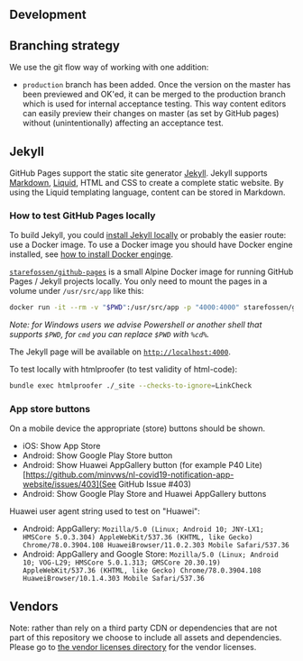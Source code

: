 Development
---------------------

## Branching strategy

We use the git flow way of working with one addition:

- `production` branch has been added. Once the version on the master has been previewed and OK'ed, it can be merged to the production branch which is used for internal acceptance testing. This way content editors can easily preview their changes on master (as set by GitHub pages) without (unintentionally) affecting an acceptance test.

## Jekyll

GitHub Pages support the static site generator [Jekyll](https://jekyllrb.com/).
Jekyll supports [Markdown](https://daringfireball.net/projects/markdown/), [Liquid](https://github.com/Shopify/liquid/wiki), HTML and CSS to create a complete static website.
By using the Liquid templating language, content can be stored in Markdown.

### How to test GitHub Pages locally

To build Jekyll, you could [install Jekyll locally](https://jekyllrb.com/docs/installation/) or probably the easier route: use a Docker image.
To use a Docker image you should have Docker engine installed, see [how to install Docker enginge](https://docs.docker.com/engine/install/).

[`starefossen/github-pages`](https://hub.docker.com/r/starefossen/github-pages) is a small Alpine Docker image for running GitHub Pages / Jekyll projects locally.
You only need to mount the pages in a volume under `/usr/src/app` like this:
```bash
docker run -it --rm -v "$PWD":/usr/src/app -p "4000:4000" starefossen/github-pages
```
*Note: for Windows users we advise Powershell or another shell that supports `$PWD`, for `cmd` you can replace `$PWD` with `%cd%`.*

The Jekyll page will be available on [`http://localhost:4000`](http://localhost:4000/).

To test locally with htmlproofer (to test validity of html-code):
```bash
bundle exec htmlproofer ./_site --checks-to-ignore=LinkCheck
```

### App store buttons

On a mobile device the appropriate (store) buttons should be shown.

- iOS: Show App Store
- Android: Show Google Play Store button
- Android: Show Huawei AppGallery button (for example P40 Lite) [https://github.com/minvws/nl-covid19-notification-app-website/issues/403](See GitHub Issue #403)
- Android: Show Google Play Store and Huawei AppGallery buttons

Huawei user agent string used to test on "Huawei": 
- Android: AppGallery: `Mozilla/5.0 (Linux; Android 10; JNY-LX1; HMSCore 5.0.3.304) AppleWebKit/537.36 (KHTML, like Gecko) Chrome/78.0.3904.108 HuaweiBrowser/11.0.2.303 Mobile Safari/537.36`
- Android: AppGallery and Google Store: `Mozilla/5.0 (Linux; Android 10; VOG-L29; HMSCore 5.0.1.313; GMSCore 20.30.19) AppleWebKit/537.36 (KHTML, like Gecko) Chrome/78.0.3904.108 HuaweiBrowser/10.1.4.303 Mobile Safari/537.36`

## Vendors

Note: rather than rely on a third party CDN or dependencies that are not part of this repository we choose to include all assets and dependencies. Please go to [the vendor licenses directory](./vendor-licenses) for the vendor licenses.
